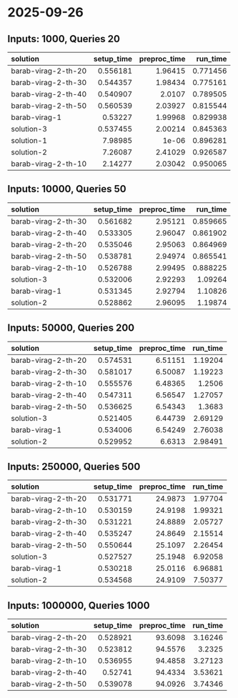 # 2025-09-26

## Inputs: 1000, Queries 20

| solution            |   setup_time |   preproc_time |   run_time |
|:--------------------|-------------:|---------------:|-----------:|
| barab-virag-2-th-20 |     0.556181 |        1.96415 |   0.771456 |
| barab-virag-2-th-30 |     0.544357 |        1.98434 |   0.775161 |
| barab-virag-2-th-40 |     0.540907 |        2.0107  |   0.789505 |
| barab-virag-2-th-50 |     0.560539 |        2.03927 |   0.815544 |
| barab-virag-1       |     0.53227  |        1.99968 |   0.829938 |
| solution-3          |     0.537455 |        2.00214 |   0.845363 |
| solution-1          |     7.98985  |        1e-06   |   0.896281 |
| solution-2          |     7.26087  |        2.41029 |   0.926587 |
| barab-virag-2-th-10 |     2.14277  |        2.03042 |   0.950065 |

## Inputs: 10000, Queries 50

| solution            |   setup_time |   preproc_time |   run_time |
|:--------------------|-------------:|---------------:|-----------:|
| barab-virag-2-th-30 |     0.561682 |        2.95121 |   0.859665 |
| barab-virag-2-th-40 |     0.533305 |        2.96047 |   0.861902 |
| barab-virag-2-th-20 |     0.535046 |        2.95063 |   0.864969 |
| barab-virag-2-th-50 |     0.538781 |        2.94974 |   0.865541 |
| barab-virag-2-th-10 |     0.526788 |        2.99495 |   0.888225 |
| solution-3          |     0.532006 |        2.92293 |   1.09264  |
| barab-virag-1       |     0.531345 |        2.92794 |   1.10826  |
| solution-2          |     0.528862 |        2.96095 |   1.19874  |

## Inputs: 50000, Queries 200

| solution            |   setup_time |   preproc_time |   run_time |
|:--------------------|-------------:|---------------:|-----------:|
| barab-virag-2-th-20 |     0.574531 |        6.51151 |    1.19204 |
| barab-virag-2-th-30 |     0.581017 |        6.50087 |    1.19223 |
| barab-virag-2-th-10 |     0.555576 |        6.48365 |    1.2506  |
| barab-virag-2-th-40 |     0.547311 |        6.56547 |    1.27057 |
| barab-virag-2-th-50 |     0.536625 |        6.54343 |    1.3683  |
| solution-3          |     0.521405 |        6.44739 |    2.69129 |
| barab-virag-1       |     0.534006 |        6.54249 |    2.76038 |
| solution-2          |     0.529952 |        6.6313  |    2.98491 |

## Inputs: 250000, Queries 500

| solution            |   setup_time |   preproc_time |   run_time |
|:--------------------|-------------:|---------------:|-----------:|
| barab-virag-2-th-20 |     0.531771 |        24.9873 |    1.97704 |
| barab-virag-2-th-10 |     0.530159 |        24.9198 |    1.99321 |
| barab-virag-2-th-30 |     0.531221 |        24.8889 |    2.05727 |
| barab-virag-2-th-40 |     0.535247 |        24.8649 |    2.15514 |
| barab-virag-2-th-50 |     0.550644 |        25.1097 |    2.26454 |
| solution-3          |     0.527527 |        25.1948 |    6.92058 |
| barab-virag-1       |     0.530218 |        25.0116 |    6.96881 |
| solution-2          |     0.534568 |        24.9109 |    7.50377 |

## Inputs: 1000000, Queries 1000

| solution            |   setup_time |   preproc_time |   run_time |
|:--------------------|-------------:|---------------:|-----------:|
| barab-virag-2-th-20 |     0.528921 |        93.6098 |    3.16246 |
| barab-virag-2-th-30 |     0.523812 |        94.5576 |    3.2325  |
| barab-virag-2-th-10 |     0.536955 |        94.4858 |    3.27123 |
| barab-virag-2-th-40 |     0.52741  |        94.4334 |    3.53621 |
| barab-virag-2-th-50 |     0.539078 |        94.0926 |    3.74346 |